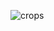 ![crops](https://user-images.githubusercontent.com/20558188/233633119-881eecf2-58e1-410d-97d4-dc21905296ea.png)

